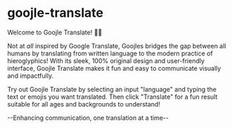 # goojle-translate

Welcome to Goojle Translate! 🥰🎊 

Not at _all_ inspired by Google Translate, Goojles bridges the gap between all humans by translating from written language to the modern practice of hieroglyphics! With its sleek, 100% original design and user-friendly interface, Goojle Translate makes it fun and easy to communicate visually and impactfully.

Try out Goojle Translate by selecting an input "language" and typing the text or emojis you want translated. Then click "Translate" for a fun result suitable for all ages and backgrounds to understand! 

--Enhancing communication, one translation at a time--
